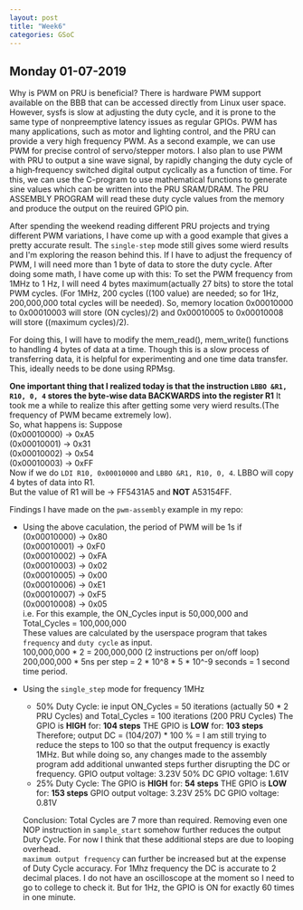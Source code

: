 ```yaml
---
layout: post
title: "Week6"
categories: GSoC
---
```


## Monday 01-07-2019

Why is PWM on PRU is beneficial? 
There is hardware PWM support available on the BBB
that can be accessed directly from Linux user space. However, sysfs is slow
at adjusting the duty cycle, and it is prone to the same type of nonpreemptive latency issues as regular GPIOs.
PWM has many applications, such as motor and lighting control, and the PRU can provide a very high frequency PWM.
As a second example, we can use PWM for precise control of servo/stepper motors.
I also plan to use PWM with PRU to output a sine wave signal, by rapidly changing the duty cycle of a high‐frequency switched digital output cyclically as a function of time. For this, we can use the C-program to use mathematical functions to generate sine values which can be written into the PRU SRAM/DRAM. The PRU ASSEMBLY PROGRAM will read these duty cycle values from the memory and produce the output on the reuired GPIO pin.

After spending the weekend reading different PRU projects and trying different PWM variations, I have come up with a good example that gives a pretty accurate result. The `single-step` mode still gives some wierd results and I'm exploring the reason behind this. If I have to adjust the frequency of PWM, I will need more than 1 byte of data to store the duty cycle. After doing some math, I have come up with this: To set the PWM frequency from 1MHz to 1 Hz, I will need 4 bytes maximum(actually 27 bits) to store the total PWM cycles. (For 1MHz, 200 cycles ((100 value) are needed; so for 1Hz, 200,000,000 total cycles will be needed). So, memory location 0x00010000 to 0x00010003 will store (ON cycles)/2) and 0x00010005 to 0x00010008 will store ((maximum cycles)/2).<br>

For doing this, I will have to modify the mem_read(), mem_write() functions to handling 4 bytes of data at a time. Though this is a slow process of transferring data, it is helpful for experimenting and one time data transfer. This, ideally needs to be done using RPMsg.

**One important thing that I realized today is that the instruction `LBBO &R1, R10, 0, 4` stores the byte-wise data BACKWARDS into the register R1** It took me a while to realize this after getting some very wierd results.(The frequency of PWM became extremely low). <br>
So, what happens is: Suppose<br>
(0x00010000) -> 0xA5 <br>
(0x00010001) -> 0x31 <br>
(0x00010002) -> 0x54 <br>
(0x00010003) -> 0xFF <br>
Now if we do `LDI R10, 0x00010000` and `LBBO &R1, R10, 0, 4`. LBBO will copy 4 bytes of data into R1.<br>
But the value of R1 will be -> FF5431A5 and **NOT** A53154FF. 

Findings I have made on the `pwm-assembly` example in my repo:
* Using the above caculation, the period of PWM will be 1s if <br>
  (0x00010000) -> 0x80 <br>
  (0x00010001) -> 0xF0 <br>
  (0x00010002) -> 0xFA <br>
  (0x00010003) -> 0x02 <br>
  (0x00010005) -> 0x00 <br>
  (0x00010006) -> 0xE1 <br>
  (0x00010007) -> 0xF5 <br>
  (0x00010008) -> 0x05 <br>
  i.e. For this example, the ON_Cycles input is 50,000,000 and Total_Cycles = 100,000,000<br>
  These values are calculated by the userspace program that takes `frequency` and `duty cycle` as input. <br>
  100,000,000 * 2 = 200,000,000 (2 instructions per on/off loop) <br>
  200,000,000 * 5ns per step = 2 * 10^8 * 5 * 10^-9 seconds = 1 second time period. <br> 

* Using the `single_step` mode for frequency 1MHz 
  * 50% Duty Cycle: ie input ON_Cycles = 50 iterations (actually 50 * 2 PRU Cycles) and Total_Cycles = 100 iterations (200 PRU Cycles)
    The GPIO is **HIGH** for: **104 steps**
    THE GPIO is **LOW**  for: **103 steps**
    Therefore; output DC = (104/207) * 100 % = 
    I am still trying to reduce the steps to 100 so that the output frequency is exactly 1MHz. But while doing so, any changes made to the assembly program add additional unwanted steps further disrupting the DC or frequency.
    GPIO output voltage: 3.23V
    50% DC GPIO voltage: 1.61V
  * 25% Duty Cycle: 
    The GPIO is **HIGH** for: **54 steps**
    THE GPIO is **LOW**  for: **153 steps**
    GPIO output voltage: 3.23V
    25% DC GPIO voltage: 0.81V
  
  Conclusion: Total Cycles are 7 more than required. Removing even one NOP instruction in `sample_start` somehow further reduces the output Duty Cycle. For now I think that these additional steps are due to looping overhead. <br>
  `maximum output frequency` can further be increased but at the expense of Duty Cycle accuracy. For 1Mhz frequency the DC is accurate to 2 decimal places.
  I do not have an oscilloscope at the moment so I need to go to college to check it. But for 1Hz, the GPIO is ON for exactly 60 times in one minute.
